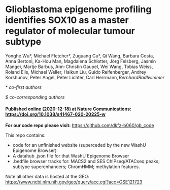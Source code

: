 # Glioblastoma epigenome profiling identifies SOX10 as a master regulator of molecular tumour subtype


Yonghe Wu\*, Michael Fletcher\*, Zuguang Gu\*, Qi Wang, Barbara Costa, Anna Bertoni, Ka-Hou Man, Magdalena Schlotter, Jörg Felsberg, Jasmin Mangei, Martje Barbus, Ann-Christin Gaupel, Wei Wang, Tobias Weiss, Roland Eils, Michael Weller, Haikun Liu, Guido Reifenberger, Andrey Korshunov, Peter Angel, Peter Lichter, Carl Herrmann$, Bernhard Radlwimmer$

*\* co-first authors*

*$ co-corresponding authors*

#### Published online (2020-12-18) at Nature Communications: https://doi.org/10.1038/s41467-020-20225-w

**For our code repo please visit:** https://github.com/dkfz-b060/gb_code

This repo contains:

* code for an unfinished website (superceded by the new WashU Epigenome Browser)
* A datahub .json file for that WashU Epigenome Browser
* .bedfile browser tracks for: MACS2 and SES ChIPseq/ATACseq peaks; subtype superenhancers; ChromHMM; methylation features.

Note all other data is hosted at the GEO: https://www.ncbi.nlm.nih.gov/geo/query/acc.cgi?acc=GSE121723

